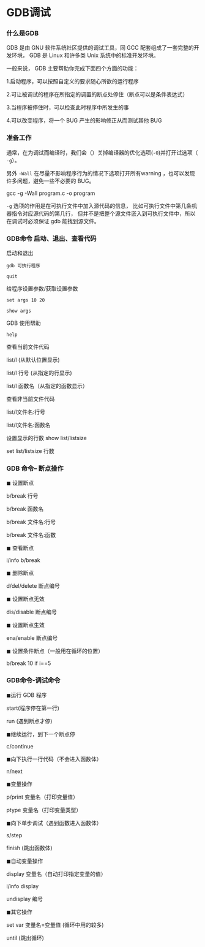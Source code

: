 # GDB调试

### 什么是GDB
GDB 是由 GNU 软件系统社区提供的调试工具，同 GCC 配套组成了一套完整的开发环境， 
GDB 是 Linux 和许多类 Unix 系统中的标准开发环境。

一般来说， GDB 主要帮助你完成下面四个方面的功能：

1.启动程序，可以按照自定义的要求随心所欲的运行程序

2.可让被调试的程序在所指定的调置的断点处停住（断点可以是条件表达式）

3.当程序被停住时，可以检查此时程序中所发生的事

4.可以改变程序，将一个 BUG 产生的影响修正从而测试其他 BUG

### 准备工作

通常，在为调试而编译时，我们会（）关掉编译器的优化选项(`-O`)并打开试选项（ `-g`）。

另外 `-Wall` 在尽量不影响程序行为的情况下选项打开所有warning ，也可以发现许多问题，避免一些不必要的 BUG。

gcc -g -Wall program.c -o program

`-g` 选项的作用是在可执行文件中加入源代码的信息，
比如可执行文件中第几条机器指令对应源代码的第几行，
但并不是把整个源文件嵌入到可执行文件中，所以在调试时必须保证 gdb 能找到源文件。

### GDB命令 启动、退出、查看代码

启动和退出

`gdb 可执行程序`

`quit`

给程序设置参数/获取设置参数

`set args 10 20`

`show args`

GDB 使用帮助

`help`

查看当前文件代码

list/l (从默认位置显示)

list/l 行号 (从指定的行显示)

list/l 函数名（从指定的函数显示）

查看非当前文件代码

list/l文件名:行号

list/l文件名:函数名

设置显示的行数
show list/listsize

set list/listsize 行数

### GDB 命令– 断点操作

◼ 设置断点

b/break 行号

b/break 函数名

b/break 文件名:行号

b/break 文件名:函数

◼ 查看断点

i/info b/break

◼ 删除断点

d/del/delete 断点编号

◼ 设置断点无效

dis/disable 断点编号

◼ 设置断点生效

ena/enable 断点编号

◼ 设置条件断点（一般用在循环的位置）

b/break 10 if i==5

### GDB命令-调试命令

◼运行 GDB 程序

start(程序停在第一行)

run (遇到断点才停)

◼继续运行，到下一个断点停

c/continue

◼向下执行一行代码（不会进入函数体）

n/next

◼变量操作

p/print 变量名（打印变量值）

ptype 变量名（打印变量类型）

◼向下单步调试（遇到函数进入函数体）

s/step

finish (跳出函数体)

◼自动变量操作

display 变量名（自动打印指定变量的值）

i/info display

undisplay 编号

◼其它操作

set var 变量名=变量值 (循环中用的较多)

until (跳出循环)








